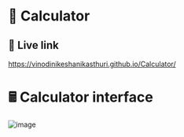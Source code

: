 # 🔢 Calculator

## 🔗 Live link

https://vinodinikeshanikasthuri.github.io/Calculator/

# 🖩 Calculator interface
![image](https://github.com/VinodiNikeshaniKasthuri/Calculator/assets/140379202/8b8377a2-5f8a-480f-ad23-95c5152fa216)

